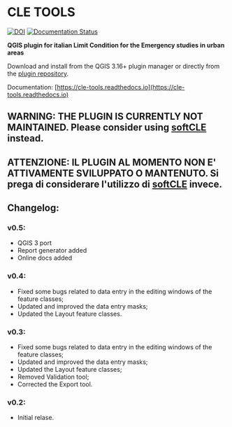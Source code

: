 # CLE TOOLS

[![DOI](https://zenodo.org/badge/DOI/10.5281/zenodo.6373056.svg)](https://doi.org/10.5281/zenodo.6373056) [![Documentation Status](https://readthedocs.org/projects/cle-tools/badge/?version=latest)](https://cle-tools.readthedocs.io/it/latest/?badge=latest)

**QGIS plugin for italian Limit Condition for the Emergency studies in urban areas**

Download and install from the QGIS 3.16+ plugin manager or directly from the [plugin repository](https://plugins.qgis.org/plugins/CLETools/).

Documentation: [https://cle-tools.readthedocs.io](https://cle-tools.readthedocs.io)

## WARNING: THE PLUGIN IS CURRENTLY NOT MAINTAINED. Please consider using [softCLE](https://centromicrozonazionesismica.it/it/strumenti/software/) instead.

## ATTENZIONE: IL PLUGIN AL MOMENTO NON E' ATTIVAMENTE SVILUPPATO O MANTENUTO. Si prega di considerare l'utilizzo di [softCLE](https://centromicrozonazionesismica.it/it/strumenti/software/) invece.

## Changelog:

### v0.5:

- QGIS 3 port
- Report generator added
- Online docs added

### v0.4:

- Fixed some bugs related to data entry in the editing windows of the feature classes;
- Updated and improved the data entry masks;
- Updated the Layout feature classes.	
	
### v0.3:

- Fixed some bugs related to data entry in the editing windows of the feature classes;
- Updated and improved the data entry masks;
- Updated the Layout feature classes;
- Removed Validation tool;
- Corrected the Export tool.
	
### v0.2:

- Initial relase.
